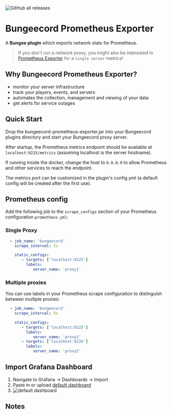 ![GitHub all releases](https://img.shields.io/github/downloads/weihao/bungeecord-prometheus-exporter/total)

# Bungeecord Prometheus Exporter

A **Bungee plugin** which exports network stats for Prometheus.

> If you don't run a network proxy, you might also be interested in [Prometheus Exporter](https://github.com/sladkoff/minecraft-prometheus-exporter) for a `single server` metrics!

## Why Bungeecord Prometheus Exporter?

- monitor your server infrastructure
- track your players, events, and servers
- automates the collection, management and viewing of your data
- get alerts for service outages

## Quick Start

Drop the bungeecord-prometheus-exporter.jar into your Bungeecord plugins directory and start your Bungeecord proxy
server.

After startup, the Prometheus metrics endpoint should be available at ``localhost:9225/metrics`` (assuming localhost is
the server hostname).

If running inside the docker, change the host to `0.0.0.0` to allow Prometheus and other services to reach the endpoint.

The metrics port can be customized in the plugin's config.yml (a default config will be created after the first use).

## Prometheus config

Add the following job to the ``scrape_configs`` section of your Prometheus configuration `prometheus.yml`:

### Single Proxy

```yml
  - job_name: 'bungeecord'
    scrape_interval: 5s

    static_configs:
       - targets: ['localhost:9225']
         labels:
            server_name: 'proxy1'
```

### Multiple proxies

You can use labels in your Prometheus scrape configuration to distinguish between multiple proxies:
```yml
  - job_name: 'bungeecord'
    scrape_interval: 5s

    static_configs:
       - targets: ['localhost:9225']
         labels:
            server_name: 'proxy1'
       - targets: ['localhost:9226']
         labels:
            server_name: 'proxy2'
```

## Import Grafana Dashboard

1. Navigate to Grafana -> Dashboards -> Import
1. Paste in or
   upload [default dashboard](https://raw.githubusercontent.com/weihao/bungeecord-prometheus-exporter/main/dashboards/default.json)
1. ![default dashboard](https://raw.githubusercontent.com/weihao/bungeecord-prometheus-exporter/main/images/dashboard.jpg)

## Notes


